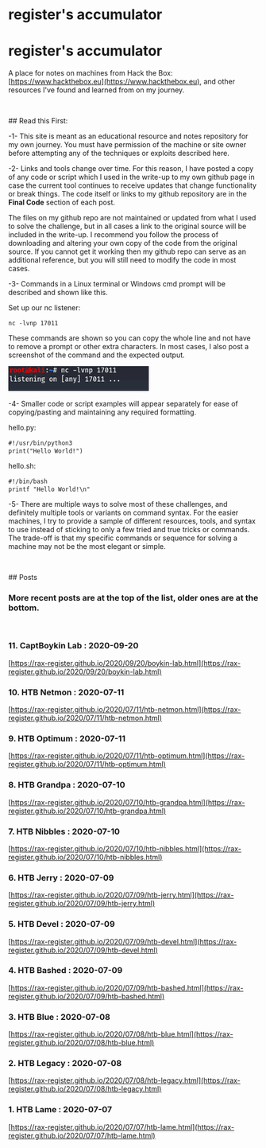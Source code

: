 # register's accumulator

# register's accumulator

A place for notes on machines from Hack the Box: [https://www.hackthebox.eu](https://www.hackthebox.eu), and other resources I've found and learned from on my journey. 

<p>&nbsp;</p>
## Read this First:

-1- This site is meant as an educational resource and notes repository for my own journey. You must have permission of the machine or site owner before attempting any of the techniques or exploits described here.

-2- Links and tools change over time. For this reason, I have posted a copy of any code or script which I used in the write-up to my own github page in case the current tool continues to receive updates that change functionality or break things. The code itself or links to my github repository are in the **Final Code** section of each post. 

The files on my github repo are not maintained or updated from what I used to solve the challenge, but in all cases a link to the original source will be included in the write-up. I recommend you follow the process of downloading and altering your own copy of the code from the original source. If you cannot get it working then my github repo can serve as an additional reference, but you will still need to modify the code in most cases.

-3- Commands in a Linux terminal or Windows cmd prompt will be described and shown like this.

Set up our nc listener:

    nc -lvnp 17011

These commands are shown so you can copy the whole line and not have to remove a prompt or other extra characters. In most cases, I also post a screenshot of the command and the expected output.

![](images/nc_listen.png "listener setup")

-4- Smaller code or script examples will appear separately for ease of copying/pasting and maintaining any required formatting.

hello.py:

    #!/usr/bin/python3
    print("Hello World!")

hello.sh:

    #!/bin/bash
    printf "Hello World!\n"

-5- There are multiple ways to solve most of these challenges, and definitely multiple tools or variants on command syntax. For the easier machines, I try to provide a sample of different resources, tools, and syntax to use instead of sticking to only a few tried and true tricks or commands. The trade-off is that my specific commands or sequence for solving a machine may not be the most elegant or simple. 

<p>&nbsp;</p>
## Posts

### More recent posts are at the top of the list, older ones are at the bottom.
<p>&nbsp;</p>

### 11. CaptBoykin Lab : 2020-09-20
[https://rax-register.github.io/2020/09/20/boykin-lab.html](https://rax-register.github.io/2020/09/20/boykin-lab.html)

### 10. HTB Netmon : 2020-07-11
[https://rax-register.github.io/2020/07/11/htb-netmon.html](https://rax-register.github.io/2020/07/11/htb-netmon.html)

### 9. HTB Optimum : 2020-07-11
[https://rax-register.github.io/2020/07/11/htb-optimum.html](https://rax-register.github.io/2020/07/11/htb-optimum.html)

### 8. HTB Grandpa : 2020-07-10
[https://rax-register.github.io/2020/07/10/htb-grandpa.html](https://rax-register.github.io/2020/07/10/htb-grandpa.html)

### 7. HTB Nibbles : 2020-07-10
[https://rax-register.github.io/2020/07/10/htb-nibbles.html](https://rax-register.github.io/2020/07/10/htb-nibbles.html)

### 6. HTB Jerry : 2020-07-09
[https://rax-register.github.io/2020/07/09/htb-jerry.html](https://rax-register.github.io/2020/07/09/htb-jerry.html)

### 5. HTB Devel : 2020-07-09
[https://rax-register.github.io/2020/07/09/htb-devel.html](https://rax-register.github.io/2020/07/09/htb-devel.html)

### 4. HTB Bashed : 2020-07-09
[https://rax-register.github.io/2020/07/09/htb-bashed.html](https://rax-register.github.io/2020/07/09/htb-bashed.html)

### 3. HTB Blue : 2020-07-08
[https://rax-register.github.io/2020/07/08/htb-blue.html](https://rax-register.github.io/2020/07/08/htb-blue.html)

### 2. HTB Legacy : 2020-07-08
[https://rax-register.github.io/2020/07/08/htb-legacy.html](https://rax-register.github.io/2020/07/08/htb-legacy.html)

### 1. HTB Lame : 2020-07-07 
[https://rax-register.github.io/2020/07/07/htb-lame.html](https://rax-register.github.io/2020/07/07/htb-lame.html)
